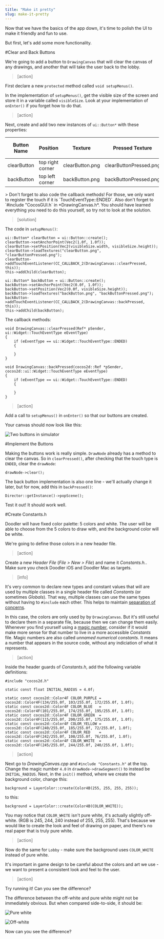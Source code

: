 ```yaml
---
title: "Make it pretty"
slug: make-it-pretty
---     
```


Now that we have the basics of the app down, it's time to polish the UI to make it friendly and fun to use.

But first, let's add some more functionality.

#Clear and Back Buttons

We're going to add a button to `DrawingCanvas` that will clear the canvas of any drawings, and another that will take the user back to the lobby.

> [action]
> 
First declare a new `protected` method called `void setupMenus()`. 
>
In the implementation of `setupMenus()`, get the visible size of the screen and store it in a variable called `visibleSize`. Look at your implementation of `onEnter()` if you forget how to do that.

<!--comment to break up action blocks-->

> [action]
> 
Next, create and add two new instances of `ui::Button*` with these properties:
>
<table>
	<thead>
		<tr>
			<th align="center">Button Name</th>
			<th align="center">Position</th>
			<th align="center">Texture</th>
			<th align="center">Pressed Texture</th>
			<th align="center">Callback Method Name</th>
		</tr>
		</thead>
		<tbody>
		<tr>
			<td>clearButton</td>
			<td>top right corner</td>
			<td>clearButton.png</td>
			<td>clearButtonPressed.png</td>
			<td>clearPressed</td>
		</tr>
		<tr>
			<td>backButton</td>
			<td>top left corner</td>
			<td>backButton.png</td>
			<td>backButtonPressed.png</td>
			<td>backPressed</td>
		</tr>
	</tbody>
</table>
>
Don't forget to also code the callback methods! For those, we only want to register the touch if it is `TouchEventType::ENDED`. Also don't forget to `#include "CocosGUI.h` in *DrawingCanvas.h*. You should have learned everything you need to do this yourself, so try not to look at the solution.

<!--html comment to break up boxes-->

> [solution]
> 
The code in `setupMenus()`:
>
    ui::Button* clearButton = ui::Button::create();
    clearButton->setAnchorPoint(Vec2(1.0f, 1.0f));
    clearButton->setPosition(Vec2(visibleSize.width, visibleSize.height));
    clearButton->loadTextures("clearButton.png", "clearButtonPressed.png");
    clearButton->addTouchEventListener(CC_CALLBACK_2(DrawingCanvas::clearPressed, this));
    this->addChild(clearButton);
>   
    ui::Button* backButton = ui::Button::create();
    backButton->setAnchorPoint(Vec2(0.0f, 1.0f));
    backButton->setPosition(Vec2(0.0f, visibleSize.height));
    backButton->loadTextures("backButton.png", "backButtonPressed.png");
    backButton->addTouchEventListener(CC_CALLBACK_2(DrawingCanvas::backPressed, this));
    this->addChild(backButton);
>
The callback methods:
>
	void DrawingCanvas::clearPressed(Ref* pSender, ui::Widget::TouchEventType eEventType)
	{
	    if (eEventType == ui::Widget::TouchEventType::ENDED)
	    {
>
	    }
	}
>
	void DrawingCanvas::backPressed(cocos2d::Ref *pSender, cocos2d::ui::Widget::TouchEventType eEventType)
	{
	    if (eEventType == ui::Widget::TouchEventType::ENDED)
	    {
>
	    }
	}

<!--html comment to break the boxes-->
> [action]
> 
Add a call to `setupMenus()` in `onEnter()` so that our buttons are created.

Your canvas should now look like this:

![Two buttons in simulator](addedButtons.png)

#Implement the Buttons

Making the buttons work is really simple. `DrawNode` already has a method to clear the canvas. So in `clearPressed()`, after checking that the touch type is `ENDED`, clear the `drawNode`:

	drawNode->clear();
	
The back button implementation is also one line - we'll actually change it later, but for now, add this in `backPressed()`:

	Director::getInstance()->popScene();

Test it out! It should work well.

<!--A video here would be nice-->

#Create Constants.h

Doodler will have fixed color palette: 5 colors and white. The user will be able to choose from the 5 colors to draw with, and the background color will be white.

We're going to define those colors in a new header file.

> [action]
> 
Create a new *Header File* (*File > New > File*) and name it *Constants.h.*. Make sure you check Doodler iOS and Doodler Mac as targets.

<!--html comment to separate blocks-->

> [info]
> 
It's very common to declare new types and constant values that will are used by multiple classes in a single header file called *Constants* (or sometimes *Globals*). That way, multiple classes can use the same types without having to `#include` each other. This helps to maintain [separation of concerns](https://en.wikipedia.org/wiki/Separation_of_concerns).
>
In this case, the colors are only used by by `DrawingCanvas`. But it's still useful to declare them in a separate file, because then we can change them easily. Whenever you find yourself using a [magic number](https://en.wikipedia.org/wiki/Magic_number_(programming)#Unnamed_numerical_constants), consider if it would make more sense for that number to live in a more accessible  *Constants* file. Magic numbers are also called *unnamed numerical constants*. It means a number that appears in the source code, without any indiciation of what it represents.

<!--html comment to separate blocks-->

> [action]
>
Inside the header guards of *Constants.h*, add the following variable definitions:
>
	#include "cocos2d.h"
>
	static const float INITIAL_RADIUS = 4.0f;
>
	static const cocos2d::Color4F COLOR_PURPLE =  cocos2d::Color4F(134/255.0f, 103/255.0f, 172/255.0f, 1.0f);
	static const cocos2d::Color4F COLOR_BLUE   =  cocos2d::Color4F(101/255.0f, 174/255.0f, 195/255.0f, 1.0f);
	static const cocos2d::Color4F COLOR_GREEN  =  cocos2d::Color4F(115/255.0f, 200/255.0f, 175/255.0f, 1.0f);
	static const cocos2d::Color4F COLOR_YELLOW =  cocos2d::Color4F(240/255.0f, 185/255.0f, 72/255.0f, 1.0f);
	static const cocos2d::Color4F COLOR_RED    =  cocos2d::Color4F(242/255.0f, 108/255.0f, 76/255.0f, 1.0f);
	static const cocos2d::Color4F COLOR_WHITE  =  cocos2d::Color4F(245/255.0f, 244/255.0f, 240/255.0f, 1.0f);
	
<!--html comment to separate boxes-->
	
> [action]
> 
Next go to *DrawingCanvas.cpp* and `#include "Constants.h"` at the top. Change the magic number `4.0` in `drawNode->drawSegment()` to instead be `INITIAL_RADIUS`. Next, in the `init()` method, where we create the background color, change this:
>
	background = LayerColor::create(Color4B(255, 255, 255, 255));
>	
to this:
>
	background = LayerColor::create(Color4B(COLOR_WHITE));
	
You may notice that `COLOR_WHITE` isn't pure white, it's actually slightly off-white. (RGB is 245, 244, 240 instead of 255, 255, 255). That's because we would like to create the look and feel of drawing on paper, and there's no real paper that is truly pure white.

> [action]
> 
Now do the same for `Lobby` - make sure the background uses `COLOR_WHITE` instead of pure white.

It's important in game design to be careful about the colors and art we use - we want to present a consistent look and feel to the user.

> [action]
> 
Try running it! Can you see the difference?

The difference between the off-white and pure white might not be immediately obvious. But when compared side-to-side, it should be:

![Pure white](pureWhite.png) 

![Off-white](offWhite.png)

Now can you see the difference?